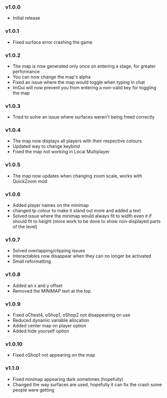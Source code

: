 ### v1.0.0
* Initial release

### v1.0.1
* Fixed surface error crashing the game

### v1.0.2
* The map is now generated only once on entering a stage, for greater performance
* You can now change the map's alpha
* Fixed an issue where the map would toggle when typing in chat
* ImGui will now prevent you from entering a non-valid key for toggling the map

### v1.0.3
* Tried to solve an issue where surfaces weren't being freed correctly

### v1.0.4
* The map now displays all players with their respective colours
* Updated way to change keybind
* Fixed the map not working in Local Multiplayer

### v1.0.5
* The map now updates when changing zoom scale, works with QuickZoom mod

### v1.0.6
* Added player names on the minimap
* changed tp colour to make it stand out more and added a text
* Solved issue where the minimap would always fit to width even it if should fit to height (more work to be done to show non-displayed parts of the level)

### v1.0.7
* Solved overlapping/clipping issues
* Interactables now disappear when they can no longer be activated
* Small reformatting

### v1.0.8
* Added an x and y offset
* Removed the MINIMAP text at the top

### v1.0.9
* Fixed oChest4, oShop1, oShop2 not disappearing on use
* Reduced dynamic variable allocation
* Added center map on player option
* Added hide yourself option

### v1.0.10
* Fixed oShop1 not appearing on the map

### v1.1.0
* Fixed minimap appearing dark sometimes (hopefully)
* Changed the way surfaces are used, hopefully it can fix the crash some people were getting
